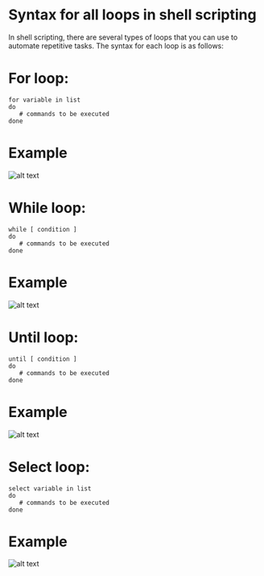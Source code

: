 # Syntax for all loops in shell scripting

In shell scripting, there are several types of loops that you can use to automate repetitive tasks. The syntax for each loop is as follows:

For loop:
=========

```
for variable in list
do
   # commands to be executed
done
```
Example
=======

![alt text](https://github.com/devopskvk/Guvi_tasks/blob/main/Day8/image/forloop.png)

While loop:
===========

```
while [ condition ]
do
   # commands to be executed
done
```

Example
=======

![alt text](https://github.com/devopskvk/Guvi_tasks/blob/main/Day8/image/whileloop.png)


Until loop:
===========

```
until [ condition ]
do
   # commands to be executed
done
```

Example
=======

![alt text](https://github.com/devopskvk/Guvi_tasks/blob/main/Day8/image/untilloop.png)

Select loop:
============

```
select variable in list
do
   # commands to be executed
done
```

Example
=======

![alt text](https://github.com/devopskvk/Guvi_tasks/blob/main/Day8/image/selectloop.PNG)
